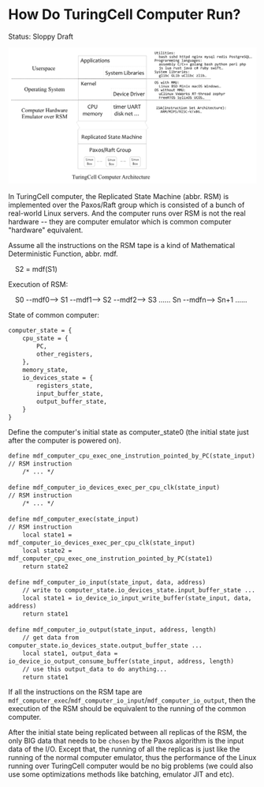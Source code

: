 # How Do TuringCell Computer Run?

Status: Sloppy Draft

![turingcell_computer_architecture](img/turingcell_computer_architecture.png)

In TuringCell computer, the Replicated State Machine (abbr. RSM) is implemented over the Paxos/Raft group which is consisted of a bunch of real-world Linux servers. And the computer runs over RSM is not the real hardware -- they are computer emulator which is common computer "hardware" equivalent. 

Assume all the instructions on the RSM tape is a kind of Mathematical Deterministic Function, abbr. mdf.

&emsp;S2 = mdf(S1)

Execution of RSM:

&emsp;S0 --mdf0--> S1 --mdf1--> S2 --mdf2--> S3 ...... Sn --mdfn--> Sn+1 ...... 

State of common computer:

```
computer_state = {
    cpu_state = {
        PC,
        other_registers,
    }, 
    memory_state, 
    io_devices_state = {
        registers_state,
        input_buffer_state,
        output_buffer_state,
    }
}
```

Define the computer's initial state as computer_state0 (the initial state just after the computer is powered on).

```
define mdf_computer_cpu_exec_one_instrution_pointed_by_PC(state_input)   // RSM instruction
    /* ... */

define mdf_computer_io_devices_exec_per_cpu_clk(state_input)             // RSM instruction
    /* ... */

define mdf_computer_exec(state_input)                                    // RSM instruction
    local state1 = mdf_computer_io_devices_exec_per_cpu_clk(state_input) 
    local state2 = mdf_computer_cpu_exec_one_instrution_pointed_by_PC(state1)
    return state2

define mdf_computer_io_input(state_input, data, address)
    // write to computer_state.io_devices_state.input_buffer_state ...
    local state1 = io_device_io_input_write_buffer(state_input, data, address) 
    return state1

define mdf_computer_io_output(state_input, address, length)
    // get data from computer_state.io_devices_state.output_buffer_state ...
    local state1, output_data = io_device_io_output_consume_buffer(state_input, address, length)
    // use this output_data to do anything...
    return state1
```

If all the instructions on the RSM tape are `mdf_computer_exec`/`mdf_computer_io_input`/`mdf_computer_io_output`, then the execution of the RSM should be equivalent to the running of the common computer.

After the initial state being replicated between all replicas of the RSM, the only BIG data that needs to be `chosen` by the Paxos algorithm is the input data of the I/O. Except that, the running of all the replicas is just like the running of the normal computer emulator, thus the performance of the Linux running over TuringCell computer would be no big problems (we could also use some optimizations methods like batching, emulator JIT and etc).


